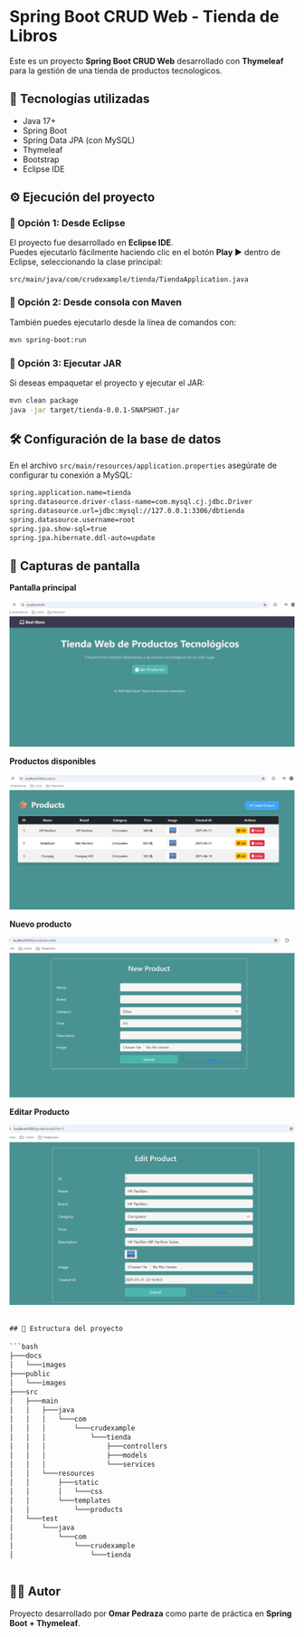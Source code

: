 # Spring Boot CRUD Web - Tienda de Libros

Este es un proyecto **Spring Boot CRUD Web** desarrollado con **Thymeleaf** para la gestión de una tienda de productos tecnologicos.

## 🚀 Tecnologías utilizadas
- Java 17+
- Spring Boot
- Spring Data JPA (con MySQL)
- Thymeleaf
- Bootstrap
- Eclipse IDE

## ⚙️ Ejecución del proyecto

### 🔹 Opción 1: Desde Eclipse
El proyecto fue desarrollado en **Eclipse IDE**.  
Puedes ejecutarlo fácilmente haciendo clic en el botón **Play ▶️** dentro de Eclipse, seleccionando la clase principal:

```
src/main/java/com/crudexample/tienda/TiendaApplication.java
```

### 🔹 Opción 2: Desde consola con Maven
También puedes ejecutarlo desde la línea de comandos con:

```bash
mvn spring-boot:run
```

### 🔹 Opción 3: Ejecutar JAR
Si deseas empaquetar el proyecto y ejecutar el JAR:

```bash
mvn clean package
java -jar target/tienda-0.0.1-SNAPSHOT.jar
```

## 🛠 Configuración de la base de datos
En el archivo `src/main/resources/application.properties` asegúrate de configurar tu conexión a MySQL:

```properties
spring.application.name=tienda
spring.datasource.driver-class-name=com.mysql.cj.jdbc.Driver
spring.datasource.url=jdbc:mysql://127.0.0.1:3306/dbtienda
spring.datasource.username=root
spring.jpa.show-sql=true
spring.jpa.hibernate.ddl-auto=update
```

## 📸 Capturas de pantalla

**Pantalla principal**

![Pantalla principal](https://raw.githubusercontent.com/omarpedraza1979/springboot-crud-web-thymeleaf-technologyStore/main/docs/images/inicio.png)

**Productos disponibles**

![Productos Disponibles](https://raw.githubusercontent.com/omarpedraza1979/springboot-crud-web-thymeleaf-technologyStore/main/docs/images/listaproductos.png)

**Nuevo producto**

![Nuevo Producto](https://raw.githubusercontent.com/omarpedraza1979/springboot-crud-web-thymeleaf-technologyStore/main/docs/images/nuevoproducto.png)

**Editar Producto**

![Editar Producto](https://raw.githubusercontent.com/omarpedraza1979/springboot-crud-web-thymeleaf-technologyStore/main/docs/images/editarproducto.png)


```

## 📂 Estructura del proyecto

```bash
├───docs
│   └───images
├───public
│   └───images
├───src
│   ├───main
│   │   ├───java
│   │   │   └───com
│   │   │       └───crudexample
│   │   │           └───tienda
│   │   │               ├───controllers
│   │   │               ├───models
│   │   │               └───services
│   │   └───resources
│   │       ├───static
│   │       │   └───css
│   │       └───templates
│   │           └───products
│   └───test
│       └───java
│           └───com
│               └───crudexample
│                   └───tienda


```

## 👨‍💻 Autor
Proyecto desarrollado por **Omar Pedraza** como parte de práctica en **Spring Boot + Thymeleaf**.
